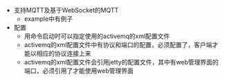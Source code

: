* 支持MQTT及基于WebSocket的MQTT
    * example中有例子
* 配置
    * 用命令启动时可以指定使用的activemq的xml配置文件
    * activemq的xml配置文件中有协议和端口的配置，必须配置了，客户端才能以相应的协议连接上来
    * activemq的xml配置文件会引用jetty的配置文件，其中有web管理界面的端口，必须引用了才能使用web管理界面